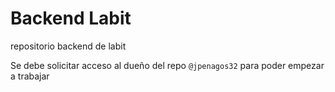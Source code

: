 # Backend Labit
repositorio backend de labit

Se debe solicitar acceso al dueño del repo ```@jpenagos32``` para poder empezar a trabajar
